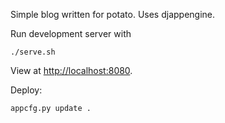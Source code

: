 Simple blog written for potato. Uses djappengine.

Run development server with

    ./serve.sh

View at <http://localhost:8080>.

Deploy:

    appcfg.py update .
